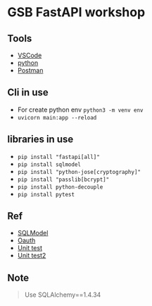 # GSB FastAPI workshop

## Tools
* [VSCode](https://code.visualstudio.com/download)
* [python](https://www.python.org/downloads/)
* [Postman](https://www.postman.com/downloads/)

## Cli in use
* For create python env `python3 -m venv env`
* `uvicorn main:app --reload`

## libraries in use
* `pip install "fastapi[all]"`
* `pip install sqlmodel`
* `pip install "python-jose[cryptography]"`
* `pip install "passlib[bcrypt]"`
* `pip install python-decouple`
* `pip install pytest`


## Ref

* [SQLModel](https://sqlmodel.tiangolo.com/)
* [Oauth](https://fastapi.tiangolo.com/tutorial/security/oauth2-jwt/)
* [Unit test](https://www.fastapitutorial.com/blog/unit-testing-in-fastapi/)
* [Unit test2](https://medium.com/fastapi-tutorials/testing-fastapi-endpoints-f7e78f09b7b6)


## Note
> Use SQLAlchemy==1.4.34

